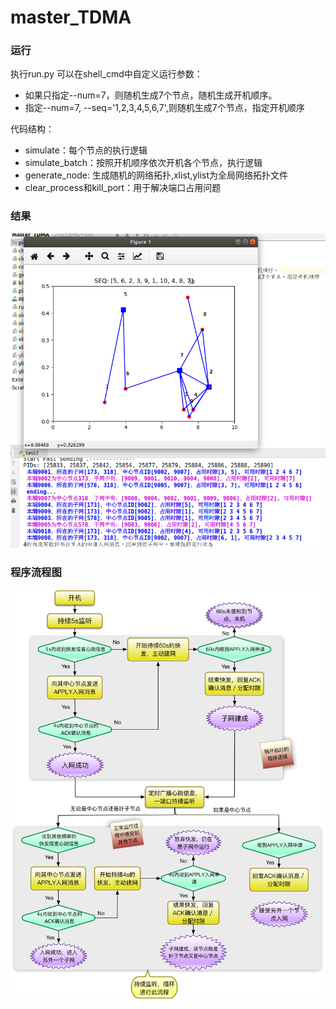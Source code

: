 # master_TDMA
### 运行
执行run.py
可以在shell_cmd中自定义运行参数：
+ 如果只指定--num=7，则随机生成7个节点，随机生成开机顺序。
+ 指定--num=7, --seq='1,2,3,4,5,6,7',则随机生成7个节点，指定开机顺序

代码结构：
+ simulate：每个节点的执行逻辑
+ simulate_batch：按照开机顺序依次开机各个节点，执行逻辑
+ generate_node: 生成随机的网络拓扑,xlist,ylist为全局网络拓扑文件
+ clear_process和kill_port：用于解决端口占用问题
### 结果
![image](pic/result.png)
### 程序流程图
![image](pic/a.png)
